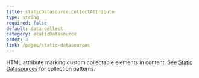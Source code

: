 ```yaml
---
title: staticDatasource.collectAttribute
type: string
required: false
default: data-collect
category: staticDatasource
order: 3
link: /pages/static-datasources
---
```


HTML attribute marking custom collectable elements in content. See [Static Datasources](/pages/static-datasources) for collection patterns.
